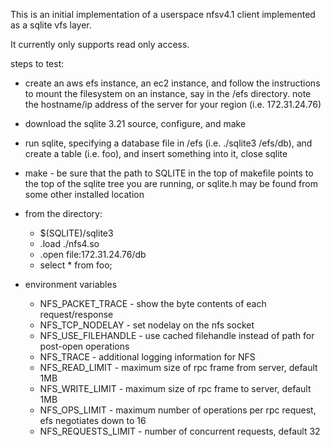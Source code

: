 This is an initial implementation of a userspace nfsv4.1 client implemented
as a sqlite vfs layer.

It currently only supports read only access.

steps to test:

  * create an aws efs instance, an ec2 instance, and follow the instructions to mount the
    filesystem on an instance, say in the /efs directory. note the hostname/ip address
    of the server for your region (i.e. 172.31.24.76)

  * download the sqlite 3.21 source, configure, and make

  * run sqlite, specifying a database file in /efs (i.e. ./sqlite3 /efs/db), and
    create a table (i.e. foo), and insert something into it, close sqlite
  
  * make  - be sure that the path to SQLITE in the top of makefile points
    to the top of the sqlite tree you are running, or sqlite.h may be found from
    some other installed location

  * from the directory:

    * $(SQLITE)/sqlite3
    * .load ./nfs4.so
    * .open file:172.31.24.76/db
    * select * from foo;
  
  * environment variables
     * NFS_PACKET_TRACE - show the byte contents of each request/response
     * NFS_TCP_NODELAY - set nodelay on the nfs socket
     * NFS_USE_FILEHANDLE - use cached filehandle instead of path for post-open operations
     * NFS_TRACE - additional logging information for NFS
     * NFS_READ_LIMIT - maximum size of rpc frame from server, default 1MB
     * NFS_WRITE_LIMIT - maximum size of rpc frame to server, default 1MB
     * NFS_OPS_LIMIT - maximum number of operations per rpc request, efs negotiates down to 16
     * NFS_REQUESTS_LIMIT - number of concurrent requests, default 32
